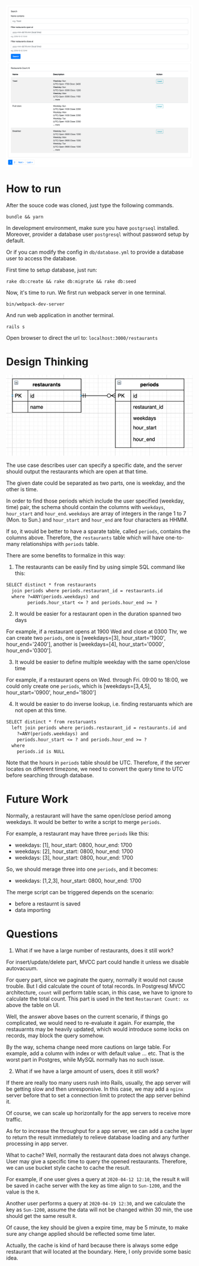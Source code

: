 <img src="./docs/demo.png">


How to run
===

After the souce code was cloned, just type the following commands.

```
bundle && yarn
```

In development environment, make sure you have `postgrseql` installed. Moreover, provider a
database user `postgresql` without password setup by default.

Or if you can modify the config in `db/database.yml` to provide a database user to access
the database.

First time to setup database, just run:

```
rake db:create && rake db:migrate && rake db:seed
```

Now, it's time to run. We first run webpack server in one terminal.

```
bin/webpack-dev-server
```

And run web application in another terminal.

```
rails s
```

Open browser to direct the url to: `localhost:3000/restaurants`


Design Thinking
===

<img src="./docs/entities.png" />

The use case describes user can specify a specific date, and the server should output the restaurants which
are open at that time.

The given date could be separated as two parts, one is weekday, and the other is time.

In order to find those periods which include the user specified (weekday, time) pair, the schema should contain
the columns with `weekdays`, `hour_start` and `hour_end`. `weekdays` are array of integers in the range
1 to 7 (Mon. to Sun.) and `hour_start` and `hour_end` are four characters as HHMM.

If so, it would be better to have a sparate table, called `periods`, contains the columns above. Therefore, the
`restaurants` table which will have one-to-many relationships with `periods` table.

There are some benefits to formalize in this way:

1. The restaurants can be easily find by using simple SQL command like this:

```
SELECT distinct * from restaurants
  join periods where periods.restaurant_id = restaurants.id
  where ?=ANY(periods.weekdays) and
        periods.hour_start <= ? and periods.hour_end >= ?
```

2. It would be easier for a restaurant open in the duration spanned two days

For example, if a restaurant opens at 1900 Wed and close at 0300 Thr, we can create
two `periods`, one is [weekdays=[3], hour_start='1900', hour_end='2400'],
another is [weekdays=[4], hour_start='0000', hour_end='0300'].

3. It would be easier to define multiple weekday with the same open/close time

For example, if a restaurant opens on Wed. through Fri. 09:00 to 18:00, we could only
create one `periods`, which is [weekdays=[3,4,5], hour_start='0900', hour_end='1800']

4. It would be easier to do inverse lookup, i.e. finding restaruants which are not
open at this time.

```
SELECT distinct * from restaruants
  left join periods where periods.restaurant_id = restaurants.id and
    ?=ANY(periods.weekdays) and
    periods.hour_start <= ? and periods.hour_end >= ?
  where
    periods.id is NULL
```


Note that the hours in `periods` table should be UTC. Therefore, if the server locates on different
timezone, we need to convert the query time to UTC before searching through database.


Future Work
===

Normally, a restaurant will have the same open/close period among weekdays. It would be better
to write a script to merge `periods`.

For example, a restaurant may have three `periods` like this:

- weekdays: [1], hour_start: 0800, hour_end: 1700
- weekdays: [2], hour_start: 0800, hour_end: 1700
- weekdays: [3], hour_start: 0800, hour_end: 1700

So, we should merage three into one `periods`, and it becomes:

- weekdays: [1,2,3], hour_start: 0800, hour_end: 1700

The merge script can be triggered depends on the scenario:

- before a restaurnt is saved
- data importing


Questions
===

1. What if we have a large number of restaurants, does it still work?

For insert/update/delete part, MVCC part could handle it unless we disable autovacuum.

For query part, since we paginate the query, normally it would not cause trouble. But I did
calculate the count of total records. In Postgresql MVCC architecture, `count` will perform
table scan, in this case, we have to ignore to calculate the total count. This part is used
in the text `Restaurant Count: xx` above the table on UI.

Well, the answer above bases on the current scenario, if things go complicated, we would need
to re-evaluate it again. For example, the restauarnts may be heavily updated, which would
introduce some locks on records, may block the query somehow.

By the way, schema change need more cautions on large table. For example, add a column with
index or with default value ... etc. That is the worst part in Postgres, while MySQL normally
has no such issue.


2. What if we have a large amount of users, does it still work?

If there are really too many users rush into Rails, usually, the app server will be getting
slow and then unresponsive. In this case, we may add a `nginx` server before that to set a
connection limit to protect the app server behind it.

Of course, we can scale up horizontally for the app servers to receive more traffic.

As for to increase the throughput for a app server, we can add a cache layer to return the
result immediately to relieve database loading and any further processing in app server.

What to cache? Well, normally the restaurant data does not always change. User may give a specific
time to query the opened restaurants. Therefore, we can use bucket style cache to cache the result.

For example, if one user gives a query at `2020-04-12 12:10`, the result `R` will be saved in cache
server with the key as time align to `Sun-1200`, and the value is the `R`.

Another user performs a query at `2020-04-19 12:30`, and we calculate the key as `Sun-1200`, assume
the data will not be changed within 30 min, the use should get the same result `R`.

Of cause, the key should be given a expire time, may be 5 minute, to make sure any change applied should
be reflected some time later.

Actually, the cache is kind of hard because there is always some edge restaurant that will located at the
boundary. Here, I only provide some basic idea.
